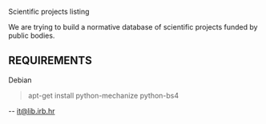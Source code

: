 Scientific projects listing

We are trying to build a normative database of scientific projects funded by public bodies.

REQUIREMENTS
--
Debian
> apt-get install python-mechanize python-bs4

--
it@lib.irb.hr
